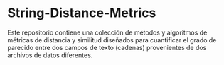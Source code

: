 # String-Distance-Metrics
Este repositorio contiene una colección de métodos y algoritmos de métricas de distancia y similitud diseñados para cuantificar el grado de parecido entre dos campos de texto (cadenas) provenientes de dos archivos de datos diferentes.
